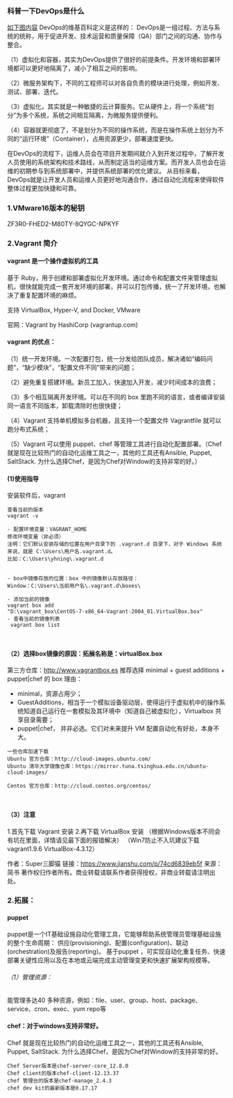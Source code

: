 ### 科普一下DevOps是什么
[如下图内容](./DevOps.png)
DevOps的维基百科定义是这样的：
DevOps是一组过程、方法与系统的统称，用于促进开发、技术运营和质量保障（QA）部门之间的沟通、协作与整合。

（1）虚拟化和容器，其实为DevOps提供了很好的前提条件。开发环境和部署环境都可以更好地隔离了，减小了相互之间的影响。

（2）微服务架构下，不同的工程师可以对各自负责的模块进行处理，例如开发、测试、部署、迭代。

（3）虚拟化，其实就是一种敏捷的云计算服务。它从硬件上，将一个系统“划分”为多个系统，系统之间相互隔离，为微服务提供便利。

（4）容器就更彻底了，不是划分为不同的操作系统，而是在操作系统上划分为不同的“运行环境”（Container），占用资源更少，部署速度更快。

在DevOps的流程下，运维人员会在项目开发期间就介入到开发过程中，了解开发人员使用的系统架构和技术路线，从而制定适当的运维方案。而开发人员也会在运维的初期参与到系统部署中，并提供系统部署的优化建议。
从目标来看，DevOps就是让开发人员和运维人员更好地沟通合作，通过自动化流程来使得软件整体过程更加快捷和可靠。


### 1.VMware16版本的秘钥
ZF3R0-FHED2-M80TY-8QYGC-NPKYF


### 2.Vagrant 简介
#### vagrant 是一个操作虚拟机的工具
基于 Ruby，用于创建和部署虚拟化开发环境。通过命令和配置文件来管理虚拟机，很快就能完成一套开发环境的部署，并可以打包传播，统一了开发环境，也解决了重复配置环境的麻烦。

支持 VirtualBox, Hyper-V, and Docker, VMware

官网：Vagrant by HashiCorp (vagrantup.com)

#### vagrant 的优点：

（1）统一开发环境。一次配置打包，统一分发给团队成员，解决诸如“编码问题”，“缺少模块”，“配置文件不同”带来的问题；

（2）避免重复搭建环境。新员工加入，快速加入开发，减少时间成本的浪费；

（3）多个相互隔离开发环境。可以在不同的 box 里跑不同的语言，或者编译安装同一语言不同版本，卸载清除时也很快捷；

（4）Vagrant 支持单机模拟多台机器，且支持一个配置文件 Vagrantfile 就可以跑分布式系统；

（5）Vagrant 可以使用 puppet、chef 等管理工具进行自动化配置部署。（Chef 就是现在比较热门的自动化运维工具之一，其他的工具还有Ansible, Puppet, SaltStack.  为什么选择Chef，是因为Chef对Window的支持非常的好。）

#### (1)使用指导
安装软件后，vagrant
~~~
查看当前的版本
vagrant -v

- 配置环境变量：VAGRANT_HOME
修改环境变量（非必须）
注明：它们默认安装存储的位置在用户目录下的 .vagrant.d 目录下，对于 Windows 系统来说，就是 C:\Users\用户名.vagrant.d。
比如：C:\Users\yhning\.vagrant.d


- box中镜像存放的位置：box 中的镜像默认存放路径：
Window：C:\Users\当前用户名\.vagrant.d\boxes\

- 添加当前的镜像
vagrant box add 
"D:\vagrant_box\CentOS-7-x86_64-Vagrant-2004_01.VirtualBox.box"
- 查看当前的镜像列表
 vagrant box list



~~~


#### （2）选择box镜像的原因：拓展名称是：virtualBox.box
第三方仓库：http://www.vagrantbox.es
推荐选择 minimal + guest additions + puppet|chef 的 box
理由：
- minimal，资源占用少；
- GuestAdditions，相当于一个模拟设备驱动层，使得运行于虚拟机中的操作系统知道自己运行在一套模拟及其环境中（知道自己被虚拟化），Virtualbox 共享目录需要；
- puppet|chef， 并非必选。它们对未来提升 VM 配置自动化有好处，本身不大。

~~~
一些仓库加速下载
Ubuntu 官方仓库：http://cloud-images.ubuntu.com/
Ubuntu 清华大学镜像仓库：https://mirror.tuna.tsinghua.edu.cn/ubuntu-cloud-images/

Centos 官方仓库：http://cloud.centos.org/centos/



~~~

#### （3）注意
1.首先下载 Vagrant 安装
2.再下载 VirtualBox 安装 （根据Windows版本不同会有坑在里面，详情请见最下面的报错解决）
（Win7防止不入坑建议下载vagrant1.9.6 VirtualBox-4.3.12）

作者：Super三脚猫
链接：https://www.jianshu.com/p/74cd6839eb5f
来源：简书
著作权归作者所有。商业转载请联系作者获得授权，非商业转载请注明出处。





















### 2.拓展：
#### puppet
puppet是一个IT基础设施自动化管理工具，它能够帮助系统管理员管理基础设施的整个生命周期： 供应(provisioning)、配置(configuration)、联动(orchestration)及报告(reporting)。
基于puppet ，可实现自动化重复任务、快速部署关键性应用以及在本地或云端完成主动管理变更和快速扩展架构规模等。

###### （1）管理资源：
能管理多达40 多种资源，例如：file、user、group、host、package、service、cron、exec、yum repo等

#### chef：对于windows支持非常好。
Chef 就是现在比较热门的自动化运维工具之一，其他的工具还有Ansible, Puppet, SaltStack.  为什么选择Chef，是因为Chef对Window的支持非常的好。
~~~
Chef Server版本是chef-server-core_12.8.0
Chef client的版本chef-client-12.13.37
chef 管理台的版本是chef-manage_2.4.3 
chef dev kit的最新版本是0.17.17

~~~





